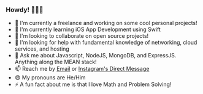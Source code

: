 ### Howdy! 👋🏼😅

- 🔭 I'm currently a freelance and working on some cool personal projects!
- 🌱 I'm currently learning iOS App Development using Swift
- 👯 I'm looking to collaborate on open source projects!
- 🤔 I'm looking for help with fundamental knowledge of networking, cloud services, and hosting
- 💬 Ask me about Javascript, NodeJS, MongoDB, and ExpressJS. Anything along the MEAN stack!
- 📫 Reach me by [Email](mailto:nabilridhwan@gmail.com) or [Instagram's Direct Message](https://instagram.com/nabilridhwn)
- 😄 My pronouns are He/Him
- ⚡ A fun fact about me is that I love Math and Problem Solving!
